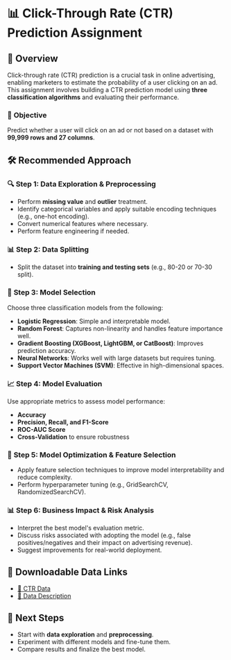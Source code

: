 # 📊 Click-Through Rate (CTR) Prediction Assignment

## 📌 Overview
Click-through rate (CTR) prediction is a crucial task in online advertising, enabling marketers to estimate the probability of a user clicking on an ad. This assignment involves building a CTR prediction model using **three classification algorithms** and evaluating their performance.

### 🎯 **Objective**
Predict whether a user will click on an ad or not based on a dataset with **99,999 rows and 27 columns**.

## 🛠️ **Recommended Approach**
### 🔍 **Step 1: Data Exploration & Preprocessing**
- Perform **missing value** and **outlier** treatment.
- Identify categorical variables and apply suitable encoding techniques (e.g., one-hot encoding).
- Convert numerical features where necessary.
- Perform feature engineering if needed.

### 📊 **Step 2: Data Splitting**
- Split the dataset into **training and testing sets** (e.g., 80-20 or 70-30 split).

### 🤖 **Step 3: Model Selection**
Choose three classification models from the following:
- **Logistic Regression**: Simple and interpretable model.
- **Random Forest**: Captures non-linearity and handles feature importance well.
- **Gradient Boosting (XGBoost, LightGBM, or CatBoost)**: Improves prediction accuracy.
- **Neural Networks**: Works well with large datasets but requires tuning.
- **Support Vector Machines (SVM)**: Effective in high-dimensional spaces.

### 📈 **Step 4: Model Evaluation**
Use appropriate metrics to assess model performance:
- **Accuracy**
- **Precision, Recall, and F1-Score**
- **ROC-AUC Score**
- **Cross-Validation** to ensure robustness

### 🔬 **Step 5: Model Optimization & Feature Selection**
- Apply feature selection techniques to improve model interpretability and reduce complexity.
- Perform hyperparameter tuning (e.g., GridSearchCV, RandomizedSearchCV).

### 📊 **Step 6: Business Impact & Risk Analysis**
- Interpret the best model's evaluation metric.
- Discuss risks associated with adopting the model (e.g., false positives/negatives and their impact on advertising revenue).
- Suggest improvements for real-world deployment.

## 💾 **Downloadable Data Links**
- [💽 CTR Data](sandbox:/mnt/data/data%20(2).csv)
- [💽 Data Description](sandbox:/mnt/data/Data+Description+-+Sheet1%20(1).csv)


## 🚀 **Next Steps**
- Start with **data exploration** and **preprocessing**.
- Experiment with different models and fine-tune them.
- Compare results and finalize the best model.
